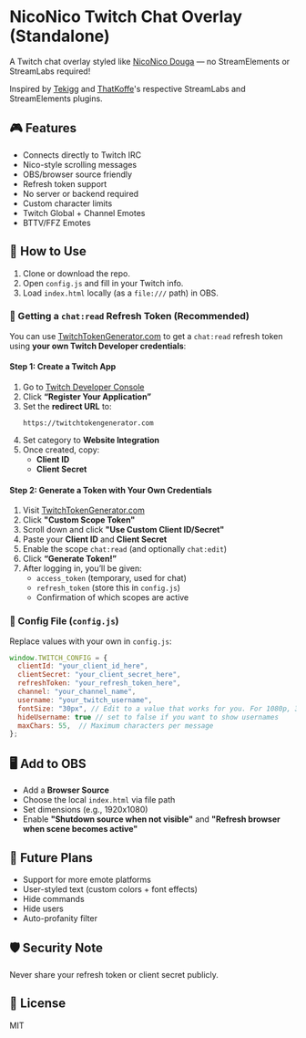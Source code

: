 # NicoNico Twitch Chat Overlay (Standalone)

A Twitch chat overlay styled like [NicoNico Douga](https://www.nicovideo.jp/) — no StreamElements or StreamLabs required!

Inspired by [Tekigg](https://github.com/tekigg/niconico-twitch) and [ThatKoffe](https://github.com/ThatKoffe/niconico-twitch)'s respective StreamLabs and StreamElements plugins.

## 🎮 Features

- Connects directly to Twitch IRC
- Nico-style scrolling messages
- OBS/browser source friendly
- Refresh token support
- No server or backend required
- Custom character limits
- Twitch Global + Channel Emotes
- BTTV/FFZ Emotes

## 🚀 How to Use

1. Clone or download the repo.
2. Open `config.js` and fill in your Twitch info.
3. Load `index.html` locally (as a `file:///` path) in OBS.

### 🔐 Getting a `chat:read` Refresh Token (Recommended)

You can use [TwitchTokenGenerator.com](https://twitchtokengenerator.com) to get a `chat:read` refresh token using **your own Twitch Developer credentials**:

#### Step 1: Create a Twitch App
1. Go to [Twitch Developer Console](https://dev.twitch.tv/console/apps)
2. Click **“Register Your Application”**
3. Set the **redirect URL** to:
   ```
   https://twitchtokengenerator.com
   ```
4. Set category to **Website Integration**
5. Once created, copy:
   - **Client ID**
   - **Client Secret**

#### Step 2: Generate a Token with Your Own Credentials
1. Visit [TwitchTokenGenerator.com](https://twitchtokengenerator.com)
2. Click **"Custom Scope Token"**
3. Scroll down and click **"Use Custom Client ID/Secret"**
4. Paste your **Client ID** and **Client Secret**
5. Enable the scope `chat:read` (and optionally `chat:edit`)
6. Click **“Generate Token!”**
7. After logging in, you’ll be given:
   - `access_token` (temporary, used for chat)
   - `refresh_token` (store this in `config.js`)
   - Confirmation of which scopes are active

### 📁 Config File (`config.js`)

Replace values with your own in `config.js`:

```js
window.TWITCH_CONFIG = {
  clientId: "your_client_id_here",
  clientSecret: "your_client_secret_here",
  refreshToken: "your_refresh_token_here",
  channel: "your_channel_name",
  username: "your_twitch_username",
  fontSize: "30px", // Edit to a value that works for you. For 1080p, 30px or higher is best!
  hideUsername: true // set to false if you want to show usernames
  maxChars: 55,  // Maximum characters per message
};
```

## 🖥️ Add to OBS

- Add a **Browser Source**
- Choose the local `index.html` via file path
- Set dimensions (e.g., 1920x1080)
- Enable **"Shutdown source when not visible"** and **"Refresh browser when scene becomes active"**

## 📝 Future Plans
- Support for more emote platforms
- User-styled text (custom colors + font effects)
- Hide commands
- Hide users
- Auto-profanity filter

## 🛡️ Security Note

Never share your refresh token or client secret publicly.

## 📜 License

MIT
